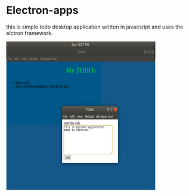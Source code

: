 # Electron-apps
this is simple todo desktop application written in javacsript and uses the elctron framework. 


<img src='https://github.com/yadav97/Electron-apps/blob/master/electron.png' width="400px" height="400px" alt='image'>
